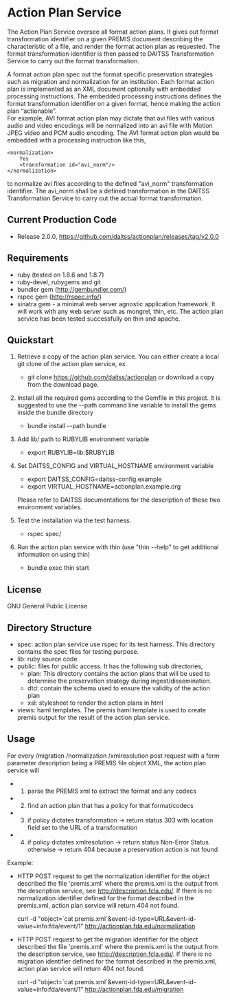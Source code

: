 Action Plan Service
===================
The Action Plan Service oversee all format action plans.  It gives out format transformation identifier on a 
given PREMIS document describing the characteristic of a file, and render the format action plan as requested.
The format transformation identifier is then passed to DAITSS Transformation Service to carry out the format transformation.  

A format action plan spec out the format specific preservation strategies such as migration and normalization for an institution.
Each format action plan is implemented as an XML document optionally with embedded processing instructions.  The embedded processing 
instructions defines the format transformation identifier on a given format, hence making the action plan “actionable”.   
For example, AVI format action plan may dictate that avi files with various audio and video encodings will be normalized into an 
avi file with Motion JPEG video and PCM audio encoding.  The AVI format action plan would be embedded with a processing instruction like this,

	<normalization>
  		Yes
  		<transformation id="avi_norm"/>
	</normalization>

to normalize avi files according to the defined "avi_norm" transformation identifier.  The avi_norm shall be 
a defined transformation in the DAITSS Transformation Service to carry out the actual format transformation.

 
Current  Production Code
------------------------
* Release 2.0.0, https://github.com/daitss/actionplan/releases/tag/v2.0.0

Requirements
------------
* ruby (tested on 1.8.6 and 1.8.7)
* ruby-devel, rubygems and git 
* bundler gem (http://gembundler.com/)
* rspec gem (http://rspec.info/)
* sinatra gem - a minimal web server agnostic application framework. It will work with any web server such as mongrel, thin, etc.
  The action plan service has been tested successfully on thin and apache.


Quickstart
----------
1. Retrieve a copy of the action plan service.  You can either create a local git clone of the action plan service, ex.
   * git clone https://github.com/daitss/actionplan
or download a copy from the download page.

2. Install all the required gems according to the Gemfile in this project.  It is suggested to use the --path command line variable to install the gems inside the bundle directory
   * bundle install --path bundle

3. Add lib/ path to RUBYLIB environment variable
   * export RUBYLIB=lib:$RUBYLIB

4. Set DAITSS_CONFIG and VIRTUAL_HOSTNAME environment variable
   * export DAITSS_CONFIG=daitss-config.example
   * export VIRTUAL_HOSTNAME=actionplan.example.org

   Please refer to DAITSS documentations for the description of these two environment variables.

5. Test the installation via the test harness. 
   * rspec spec/

6. Run the action plan service with thin (use "thin --help" to get additional information on using thin)
   * bundle exec thin start


License
-------
GNU General Public License


Directory Structure
-------------------
* spec: action plan service use rspec for its test harness.  This directory contains the spec files for testing purpose.
* lib: ruby source code
* public: files for public access.  It has the following sub directories,
  * plan: This directory contains the action plans that will be used to determine the preservation strategy during ingest/dissemination.
  * dtd: contain the schema used to ensure the validity of the action plan
  * xsl: stylesheet to render the action plans in html
* views: haml templates.  The premis haml template is used to create premis output for the result of the action plan service.


Usage
-----
For every /migration /normalization /xmlresolution post request with a form parameter description being a PREMIS file object XML,
the action plan service will

* 1. parse the PREMIS xml to extract the format and any codecs
* 2. find an action plan that has a policy for that format/codecs
* 3. if policy dictates transformation -> return status 303 with location field set to the URL of a transformation
* 4. if policy dictates xmlresolution -> return status Non-Error Status
	 otherwise -> return 404 because a preservation action is not found
	
Example:

* HTTP POST request to get the normalization identifier for the object described the file 'premis.xml' where the
  premis.xml is the output from the description service, see http://description.fcla.edu/.  If there is no
  normalization identifier defined for the format described in the premis.xml, action plan service will return 404 not found. 
  
	curl -d "object=\`cat premis.xml\`&event-id-type=URL&event-id-value=info:fda/event/1" http://actionplan.fda.edu/normalization

* HTTP POST request to get the migration identifier for the object described the file 'premis.xml' where the
  premis.xml is the output from the description service, see http://description.fcla.edu/.  If there is no
  migration identifier defined for the format described in the premis.xml, action plan service will return 404 not found.
  
	curl -d "object=\`cat premis.xml\`&event-id-type=URL&event-id-value=info:fda/event/1" http://actionplan.fda.edu/migration
